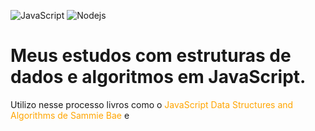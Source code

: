 ![JavaScript](https://img.shields.io/badge/-JavaScript-black?style=flat-square&logo=javascript) ![Nodejs](https://img.shields.io/badge/-Nodejs-339933?style=flat-square&logo=Node.js&logoColor=white)

# Meus estudos com estruturas de dados e algoritmos em JavaScript.

<p>Utilizo nesse processo livros como o <span style="color:orange">JavaScript Data Structures and Algorithms de Sammie Bae</span> e </p>
